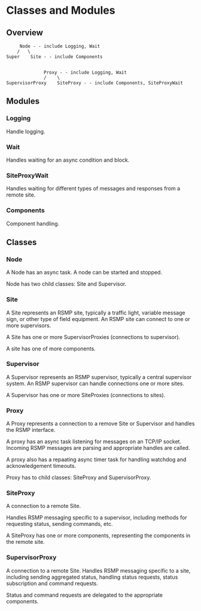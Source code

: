 # Classes and Modules

## Overview
```
	 Node - - include Logging, Wait
	/   \
Super    Site - - include Components


              Proxy - - include Logging, Wait
              /    \
SupervisorProxy    SiteProxy - - include Components, SiteProxyWait
```

## Modules
### Logging
Handle logging.

### Wait
Handles waiting for an async condition and block.

### SiteProxyWait
Handles waiting for different types of messages and responses from a remote site.

### Components
Component handling.

## Classes
### Node
A Node has an async task. A node can be started and stopped.

Node has two child classes: Site and Supervisor.

### Site
A Site represents an RSMP site, typically a traffic light, variable message sign, or other type of field equipment. An RSMP site can connect to one or more supervisors.

A Site has one or more SupervisorProxies (connections to supervisor).

A site has one of more components.

### Supervisor 
A Supervisor represents an RSMP supervisor, typically a central supervisor system. An RSMP supervisor can handle connections one or more sites.

A Supervisor has one or more SiteProxies (connections to sites).

### Proxy
A Proxy represents a connection to a remove Site or Supervisor and handles the RSMP interface.

A proxy has an async task listening for messages on an TCP/IP socket. Incoming RSMP messages are parsing and appropriate handles are called.

A proxy also has a repaating async timer task for handling watchdog and acknowledgement timeouts.

Proxy has to child classes: SiteProxy and SupervisorProxy.

### SiteProxy
A connection to a remote Site.

Handles RSMP messaging specific to a supervisor, including methods for requesting status, sending commands, etc.

A SiteProxy has one or more components, representing the components in the remote site.

### SupervisorProxy
A connection to a remote Site. Handles RSMP messaging specific to a site, including sending aggregated status, handling status requests, status subscription and command requests.

Status and command requests are delegated to the appropriate components.
